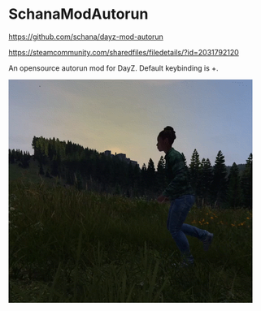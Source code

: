 # SchanaModAutorun

<https://github.com/schana/dayz-mod-autorun>

<https://steamcommunity.com/sharedfiles/filedetails/?id=2031792120>

An opensource autorun mod for DayZ. Default keybinding is +.

![Running](Running.gif "Running")
